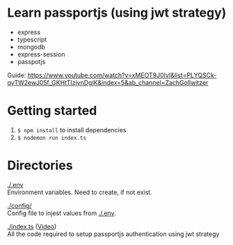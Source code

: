# Learn passportjs (using jwt strategy)

- express
- typescript
- mongodb
- express-session
- passpotjs

Guide: https://www.youtube.com/watch?v=xMEOT9J0IvI&list=PLYQSCk-qyTW2ewJ05f_GKHtTIzjynDgjK&index=5&ab_channel=ZachGollwitzer

# Getting started
1. `$ npm install` to install dependencies
2. `$ nodemon run index.ts`

# Directories
[./.env](.env)
<br/>
Environment variables. Need to create, if not exist.

[./config/](./config/)
<br/>
Config file to injest values from [./.env](.env).

[./index.ts](./index.ts) ([Video](https://www.youtube.com/watch?v=xMEOT9J0IvI&list=PLYQSCk-qyTW2ewJ05f_GKHtTIzjynDgjK&index=6&ab_channel=ZachGollwitzer ))
<br/>
All the code required to setup passportjs authentication using jwt strategy